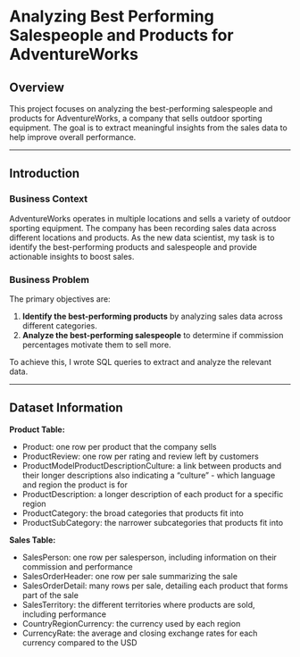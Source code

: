 # Analyzing Best Performing Salespeople and Products for AdventureWorks

## **Overview**
This project focuses on analyzing the best-performing salespeople and products for AdventureWorks, a company that sells outdoor sporting equipment. The goal is to extract meaningful insights from the sales data to help improve overall performance.

---

## **Introduction**

### **Business Context**
AdventureWorks operates in multiple locations and sells a variety of outdoor sporting equipment. The company has been recording sales data across different locations and products. As the new data scientist, my task is to identify the best-performing products and salespeople and provide actionable insights to boost sales.

### **Business Problem**
The primary objectives are:
1. **Identify the best-performing products** by analyzing sales data across different categories.
2. **Analyze the best-performing salespeople** to determine if commission percentages motivate them to sell more.

To achieve this, I wrote SQL queries to extract and analyze the relevant data.

---

## **Dataset Information**
**Product Table:**
- Product: one row per product that the company sells
- ProductReview: one row per rating and review left by customers
- ProductModelProductDescriptionCulture: a link between products and their longer descriptions also indicating a “culture” - which language and region the product is for
- ProductDescription: a longer description of each product for a specific region
- ProductCategory: the broad categories that products fit into
- ProductSubCategory: the narrower subcategories that products fit into

**Sales Table:**
- SalesPerson: one row per salesperson, including information on their commission and performance
- SalesOrderHeader: one row per sale summarizing the sale
- SalesOrderDetail: many rows per sale, detailing each product that forms part of the sale
- SalesTerritory: the different territories where products are sold, including performance
- CountryRegionCurrency: the currency used by each region
- CurrencyRate: the average and closing exchange rates for each currency compared to the USD
